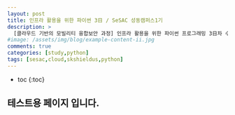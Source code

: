 ```yaml
---
layout: post
title: 인프라 활용을 위한 파이썬 3日 / SeSAC 성동캠퍼스1기
description: >
  [클라우드 기반의 모빌리티 융합보안 과정] 인프라 활용을 위한 파이썬 프로그래밍 3日차 수업 정리한 내용입니다.
#image: /assets/img/blog/example-content-ii.jpg
comments: true
categories: [study,python]
tags: [sesac,cloud,skshieldus,python]
---
```

* toc
{:toc}


## 테스트용 페이지 입니다.